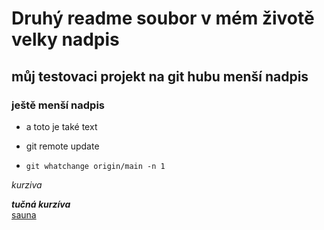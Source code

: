 # Druhý readme soubor v mém životě velky nadpis
## můj testovaci projekt na git hubu menší nadpis
### ještě menší nadpis


* a toto je také text

* git remote update

* ``` git whatchange origin/main -n 1  ```

_kurziva_

**_tučná kurzíva_**  
[sauna](https://www.saunaklubslany.cz)



 
